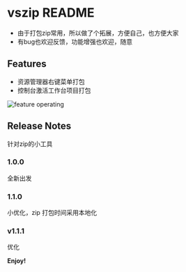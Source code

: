# vszip README

- 由于打包zip常用，所以做了个拓展，方便自己，也方便大家
- 有bug也欢迎反馈，功能增强也欢迎，随意

## Features
- 资源管理器右键菜单打包
- 控制台激活工作台项目打包

![feature operating](https://i0.hdslb.com/bfs/album/76775065dfdd09296cd450e97d9fa2f35505ef09.gif)

## Release Notes
针对zip的小工具

### 1.0.0
全新出发
### 1.1.0
小优化，zip 打包时间采用本地化
### v1.1.1
优化


**Enjoy!**
